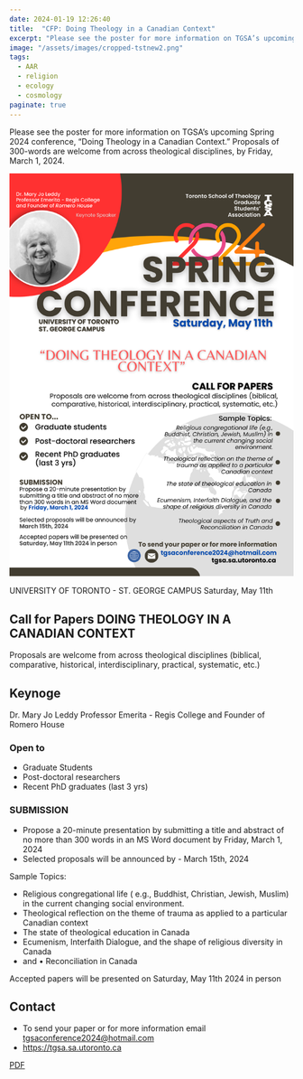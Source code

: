```yaml
---
date: 2024-01-19 12:26:40
title:  "CFP: Doing Theology in a Canadian Context"
excerpt: "Please see the poster for more information on TGSA’s upcoming Spring 2024 conference, “Doing Theology in a Canadian Context.” Proposals of 300-words are welcome from across theological disciplines, by Friday, March 1, 2024."
image: "/assets/images/cropped-tstnew2.png"
tags:
  - AAR 
  - religion 
  - ecology 
  - cosmology
paginate: true
---
```

Please see the poster for more information on TGSA’s upcoming Spring 2024 conference, “Doing Theology in a Canadian Context.” Proposals of 300-words are welcome from across theological disciplines, by Friday, March 1, 2024.

[![poster](/assets/images/2024-TGSA-CONFERENCE-No.-5-1.png)](https://tgsa.sa.utoronto.ca/)

UNIVERSITY OF TORONTO - ST. GEORGE CAMPUS
Saturday, May 11th
## Call for Papers DOING THEOLOGY IN A CANADIAN CONTEXT
Proposals are welcome from across theological disciplines (biblical,
comparative, historical, interdisciplinary, practical, systematic, etc.)

## Keynoge
Dr. Mary Jo Leddy
Professor Emerita - Regis College and Founder of Romero House

### Open to
- Graduate Students
- Post-doctoral researchers
- Recent PhD graduates (last 3 yrs)

### SUBMISSION
- Propose a 20-minute presentation by submitting a title and abstract of no more than 300 words in an MS Word document
by Friday, March 1, 2024
- Selected proposals will be announced by - March 15th, 2024

Sample Topics:
- Religious congregational life ( e.g., Buddhist, Christian, Jewish, Muslim) in the current changing social environment.
- Theological reflection on the theme of trauma as applied to a particular Canadian context
- The state of theological education in Canada
- Ecumenism, Interfaith Dialogue, and the shape of religious diversity in Canada
- and • Reconciliation in Canada

Accepted papers will be presented on Saturday, May 11th 2024 in person 

## Contact
- To send your paper or for more information email <tgsaconference2024@hotmail.com>
- <https://tgsa.sa.utoronto.ca>

[PDF](/assets/pdfs/2024-TGSA-CONFERENCE-No.-5-1.pdf)